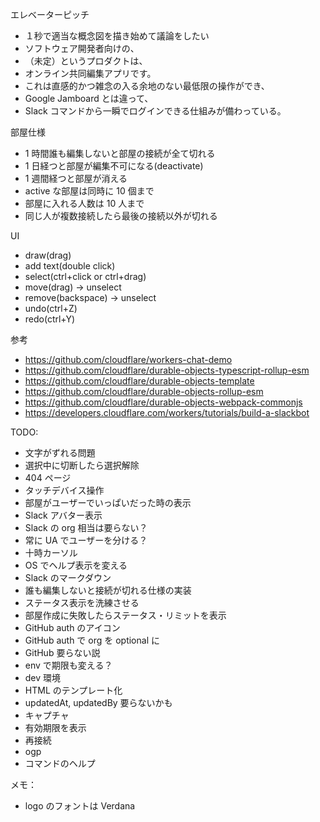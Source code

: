 エレベーターピッチ
- １秒で適当な概念図を描き始めて議論をしたい
- ソフトウェア開発者向けの、
- （未定）というプロダクトは、
- オンライン共同編集アプリです。
- これは直感的かつ雑念の入る余地のない最低限の操作ができ、
- Google Jamboard とは違って、
- Slack コマンドから一瞬でログインできる仕組みが備わっている。

部屋仕様
- 1 時間誰も編集しないと部屋の接続が全て切れる
- 1 日経つと部屋が編集不可になる(deactivate)
- 1 週間経つと部屋が消える
- active な部屋は同時に 10 個まで
- 部屋に入れる人数は 10 人まで
- 同じ人が複数接続したら最後の接続以外が切れる

UI
- draw(drag)
- add text(double click)
- select(ctrl+click or ctrl+drag)
- move(drag) -> unselect
- remove(backspace) -> unselect
- undo(ctrl+Z)
- redo(ctrl+Y)

参考
- https://github.com/cloudflare/workers-chat-demo
- https://github.com/cloudflare/durable-objects-typescript-rollup-esm
- https://github.com/cloudflare/durable-objects-template
- https://github.com/cloudflare/durable-objects-rollup-esm
- https://github.com/cloudflare/durable-objects-webpack-commonjs
- https://developers.cloudflare.com/workers/tutorials/build-a-slackbot

TODO:
- 文字がずれる問題
- 選択中に切断したら選択解除
- 404 ページ
- タッチデバイス操作
- 部屋がユーザーでいっぱいだった時の表示
- Slack アバター表示
- Slack の org 相当は要らない？
- 常に UA でユーザーを分ける？
- 十時カーソル
- OS でヘルプ表示を変える
- Slack のマークダウン
- 誰も編集しないと接続が切れる仕様の実装
- ステータス表示を洗練させる
- 部屋作成に失敗したらステータス・リミットを表示
- GitHub auth のアイコン
- GitHub auth で org を optional に
- GitHub 要らない説
- env で期限も変える？
- dev 環境
- HTML のテンプレート化
- updatedAt, updatedBy 要らないかも
- キャプチャ
- 有効期限を表示
- 再接続
- ogp
- コマンドのヘルプ

メモ：
- logo のフォントは Verdana